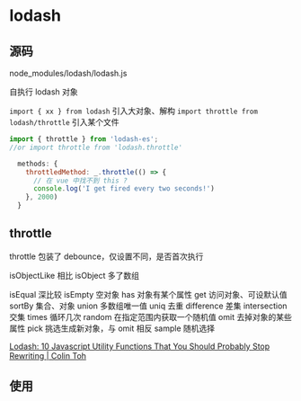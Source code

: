 # lodash

## 源码

node_modules/lodash/lodash.js

自执行
  lodash 对象

`import { xx } from lodash` 引入大对象、解构
`import throttle from lodash/throttle` 引入某个文件

```js
import { throttle } from 'lodash-es';
//or import throttle from 'lodash.throttle'

  methods: {
    throttledMethod: _.throttle(() => {
	  // 在 vue 中找不到 this ?
      console.log('I get fired every two seconds!')
    }, 2000)
  }
```

## throttle
throttle 包装了 debounce，仅设置不同，是否首次执行

isObjectLike 相比 isObject 多了数组

isEqual 深比较
isEmpty 空对象
has 对象有某个属性
get 访问对象、可设默认值
sortBy 集合、对象
union 多数组唯一值
uniq 去重
difference 差集
intersection 交集
times 循环几次
random 在指定范围内获取一个随机值
omit 去掉对象的某些属性
pick 挑选生成新对象，与 omit 相反
sample 随机选择

[Lodash: 10 Javascript Utility Functions That You Should Probably Stop Rewriting | Colin Toh](https://colintoh.com/blog/lodash-10-javascript-utility-functions-stop-rewriting)

## 使用

